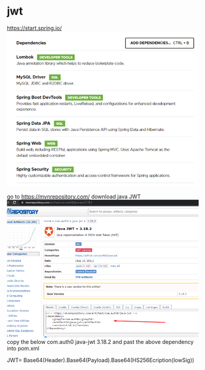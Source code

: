 # jwt
https://start.spring.io/
![img.png](img.png)

go to https://mvnrepository.com/
download java JWT 
![img_1.png](img_1.png)
copy the below
<dependency>
<groupId>com.auth0</groupId>
<artifactId>java-jwt</artifactId>
<version>3.18.2</version>
</dependency>
and past the above dependency into pom.xml

JWT= Base64(Header).Base64(Payload).Base64(HS256Ecription(lowSig))

